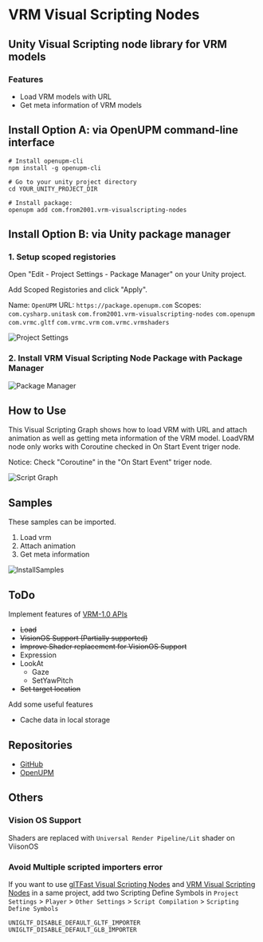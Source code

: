 # VRM Visual Scripting Nodes

## Unity Visual Scripting node library for VRM models

### Features

- Load VRM models with URL
- Get meta information of VRM models

## Install Option A: via OpenUPM command-line interface

```shell
# Install openupm-cli
npm install -g openupm-cli

# Go to your unity project directory
cd YOUR_UNITY_PROJECT_DIR

# Install package:
openupm add com.from2001.vrm-visualscripting-nodes
```

## Install Option B: via Unity package manager

### 1. Setup scoped registories

Open "Edit - Project Settings - Package Manager" on your Unity project.

Add Scoped Registories and click "Apply".

Name: `OpenUPM`
URL: `https://package.openupm.com`
Scopes:
`com.cysharp.unitask`
`com.from2001.vrm-visualscripting-nodes`
`com.openupm`
`com.vrmc.gltf`
`com.vrmc.vrm`
`com.vrmc.vrmshaders`

![Project Settings](https://github.com/from2001/VRM_VisualScriptingNodes/assets/387880/595b1d91-4435-4195-9b6d-1ca6b43113ce)

### 2. Install VRM Visual Scripting Node Package with Package Manager

![Package Manager](https://github.com/from2001/VRM_VisualScriptingNodes/assets/387880/2809ed0b-61a8-47d9-bdb0-24335ac60163)

## How to Use

This Visual Scripting Graph shows how to load VRM with URL and attach animation as well as getting meta information of the VRM model. LoadVRM node only works with Coroutine checked in On Start Event triger node.

Notice: Check "Coroutine" in the "On Start Event" triger node.

![Script Graph](https://github.com/from2001/VRM_VisualScriptingNodes/assets/387880/a0055284-7ad1-434c-80c3-f1f91c25881f)

## Samples

These samples can be imported.

1. Load vrm
2. Attach animation
3. Get meta information

![InstallSamples](https://github.com/from2001/VRM_VisualScriptingNodes/assets/387880/31c42fde-8b71-46e5-a4d5-a488015ca379)

## ToDo

Implement features of [VRM-1.0 APIs](https://vrm-c.github.io/UniVRM/ja/vrm1/api_update.html#expression)

- ~~Load~~
- ~~VisionOS Support (Partially supported)~~
- ~~Improve Shader replacement for VisionOS Support~~
- Expression
- LookAt
  - Gaze
  - SetYawPitch
- ~~Set target location~~

Add some useful features

- Cache data in local storage

## Repositories

- [GitHub](https://github.com/from2001/com.from2001.vrm-visualscripting-nodes/)
- [OpenUPM](https://openupm.com/packages/com.from2001.vrm-visualscripting-nodes/)

## Others

### Vision OS Support

Shaders are replaced with `Universal Render Pipeline/Lit` shader on ViisonOS

### Avoid Multiple scripted importers error

If you want to use [glTFast Visual Scripting Nodes](https://openupm.com/packages/com.from2001.gltfast-visualscripting-nodes/) and [VRM Visual Scripting Nodes](https://openupm.com/packages/com.from2001.vrm-visualscripting-nodes/) in a same project, add two Scripting Define Symbols in `Project Settings` > `Player` > `Other Settings` > `Script Compilation` > `Scripting Define Symbols`

`UNIGLTF_DISABLE_DEFAULT_GLTF_IMPORTER`
`UNIGLTF_DISABLE_DEFAULT_GLB_IMPORTER`

